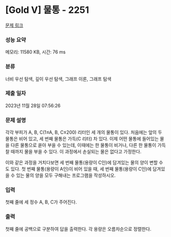 # [Gold V] 물통 - 2251 

[문제 링크](https://www.acmicpc.net/problem/2251) 

### 성능 요약

메모리: 11580 KB, 시간: 76 ms

### 분류

너비 우선 탐색, 깊이 우선 탐색, 그래프 이론, 그래프 탐색

### 제출 일자

2023년 11월 28일 07:56:26

### 문제 설명

<p>각각 부피가 A, B, C(1≤A, B, C≤200) 리터인 세 개의 물통이 있다. 처음에는 앞의 두 물통은 비어 있고, 세 번째 물통은 가득(C 리터) 차 있다. 이제 어떤 물통에 들어있는 물을 다른 물통으로 쏟아 부을 수 있는데, 이때에는 한 물통이 비거나, 다른 한 물통이 가득 찰 때까지 물을 부을 수 있다. 이 과정에서 손실되는 물은 없다고 가정한다.</p>

<p>이와 같은 과정을 거치다보면 세 번째 물통(용량이 C인)에 담겨있는 물의 양이 변할 수도 있다. 첫 번째 물통(용량이 A인)이 비어 있을 때, 세 번째 물통(용량이 C인)에 담겨있을 수 있는 물의 양을 모두 구해내는 프로그램을 작성하시오.</p>

### 입력 

 <p>첫째 줄에 세 정수 A, B, C가 주어진다.</p>

### 출력 

 <p>첫째 줄에 공백으로 구분하여 답을 출력한다. 각 용량은 오름차순으로 정렬한다.</p>

